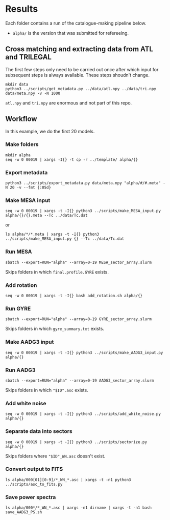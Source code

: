 # Results

Each folder contains a run of the catalogue-making pipeline below.

* ``alpha/`` is the version that was submitted for refereeing.

## Cross matching and extracting data from ATL and TRILEGAL

The first few steps only need to be carried out once after which input
for subsequent steps is always available.  These steps shoudn't
change.

    mkdir data
    python3 ../scripts/get_metadata.py ../data/atl.npy ../data/tri.npy data/meta.npy -v -N 1000

``atl.npy`` and ``tri.npy`` are enormous and not part of this repo.

## Workflow

In this example, we do the first 20 models.

### Make folders

    mkdir alpha
    seq -w 0 00019 | xargs -I{} -t cp -r ../template/ alpha/{}

### Export metadata

    python3 ../scripts/export_metadata.py data/meta.npy "alpha/#/#.meta" -N 20 -v --fmt {:05d}

### Make MESA input

    seq -w 0 00019 | xargs -t -I{} python3 ../scripts/make_MESA_input.py alpha/{}/{}.meta --Tc ../data/Tc.dat

or

    ls alpha/*/*.meta | xargs -t -I{} python3 ../scripts/make_MESA_input.py {} --Tc ../data/Tc.dat

### Run MESA

    sbatch --export=RUN="alpha" --array=0-19 MESA_sector_array.slurm

Skips folders in which ``final.profile.GYRE`` exists.

### Add rotation

    seq -w 0 00019 | xargs -t -I{} bash add_rotation.sh alpha/{}

### Run GYRE

    sbatch --export=RUN="alpha" --array=0-19 GYRE_sector_array.slurm

Skips folders in which ``gyre_summary.txt`` exists.

### Make AADG3 input

    seq -w 0 00019 | xargs -t -I{} python3 ../scripts/make_AADG3_input.py alpha/{}

### Run AADG3

    sbatch --export=RUN="alpha" --array=0-19 AADG3_sector_array.slurm

Skips folders in which ``"$ID".asc`` exists.

### Add white noise

    seq -w 0 00019 | xargs -t -I{} python3 ../scripts/add_white_noise.py alpha/{}

### Separate data into sectors

    seq -w 0 00019 | xargs -t -I{} python3 ../scripts/sectorize.py alpha/{}

Skips folders where ``"$ID"_WN.asc`` doesn't exist.

### Convert output to FITS

    ls alpha/000[01][0-9]/*_WN_*.asc | xargs -t -n1 python3 ../scripts/asc_to_fits.py

### Save power spectra

    ls alpha/000*/*_WN_*.asc | xargs -n1 dirname | xargs -t -n1 bash save_AADG3_PS.sh

